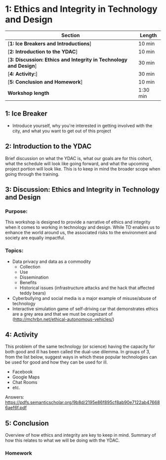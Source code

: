 # 1: Ethics and Integrity in Technology and Design

| **Section**                                                                        | **Length** |
|------------------------------------------------------------------------------------|------------|
| [**1: Ice Breakers and Introductions**]                              | 10 min     |
| [**2: Introduction to the YDAC**]                                  | 10 min     |
| [**3: Discussion: Ethics and Integrity in Technology and Design**]   | 30 min     |
| [**4: Activity:**]                                                     | 30 min     |
| [**5: Conclusion and Homework**]                                       | 10 min     |
| **Workshop length**                                                                | 1:30 min   |

## 1: Ice Breaker

- Introduce yourself, why you're interested in getting involved with the city, and what you want to get out of this project

## 2: Introduction to the YDAC

Brief discussion on what the YDAC is, what our goals are for this cohort, what the schedule will look like going forward, and what the upcoming project portion will look like. This is to keep in mind the broader scope when going through the training. 

## 3: Discussion: Ethics and Integrity in Technology and Design

### Purpose: 
This workshop is designed to provide a narrative of ethics and integrity when it comes to working in technology and design. While TD enables us to enhance the world around us, the associated risks to the environment and society are equally impactful. 

### Topics:
* Data privacy and data as a commodity
    * Collection
    * Use
    * Dissemination
    * Benefits
    * Historical issues (infrastructure attacks and the hack that affected teddy bears)
* Cyberbullying and social media is a major example of misuse/abuse of technology
* Interactive simulation game of self-driving car that demonstrates ethics are a grey area and that we must be cognizant of (http://mchrbn.net/ethical-autonomous-vehicles/) 

## 4: Activity
This problem of the same technology (or science) having the capacity for both good and ill has been called the dual-use
dilemma. In groups of 3, from the list below, suggest ways in which these popular technologies can be used for good and how they can be used for ill. 
* Facebook
* Google Maps
* Chat Rooms
* etc.

Answers: https://pdfs.semanticscholar.org/9b8d/2195e86f895cf8ab90e7122ab476686aef6f.pdf

## 5: Conclusion
Overview of how ethics and integrity are key to keep in mind. Summary of how this relates to what we will be doing with the YDAC. 

### Homework

